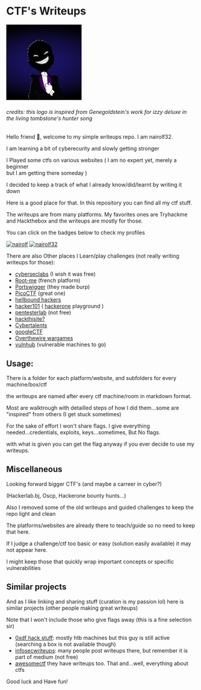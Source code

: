 # CTF's Writeups

<img src="pictures/dark_logo.png" alt="logo" width="200" height="200">

###### *credits: this logo is inspired from Genegoldstein's work for izzy deluxe in the living tombstone's hunter song*

Hello friend 🤖, welcome to my simple writeups repo. I am nairolf32. 

I am learning a bit of cyberecurity and slowly getting stronger 

I Played some ctfs on various websites ( I am no expert yet, merely a beginner  
but I am getting there someday )

I decided to keep a track of what I already know/did/learnt by writing it down 

Here is a good place for that. In this repository you can find all my ctf stuff. 

The writeups are from many platforms. My favorites ones are Tryhackme and Hackthebox and the writeups are mostly for those.

You can click on the badges below to check my profiles

[![nairolf](https://tryhackme-badges.s3.amazonaws.com/nairolf.png)](https://tryhackme.com/p/nairolf)
[![nairolf32](https://www.hackthebox.eu/badge/image/607474)](https://app.hackthebox.com/profile/607474)

There are also Other places I Learn/play challenges (not really writing writeups for those):

- [cyberseclabs](https://www.cyberseclabs.co.uk/profile) (I wish it was free)
- [Root-me](https://www.root-me.org/nairolf32) (french platform)
- [Portswigger](https://portswigger.net/web-security/dashboard) (they made burp)
- [PicoCTF](https://play.picoctf.org/users/nairolf32) (great one)
- [hellbound hackers](https://hbh.sh/user/nairolf32)
- [hacker101](https://ctf.hacker101.com/) ( [hackerone](https://hackerone.com/nairolf?type=user) playground )
- [pentesterlab](https://pentesterlab.com) (not free)
- [hackthisite?](https://www.hackthissite.org/user/view/nairolf32/)
- [Cybertalents](https://cybertalents.com/members/nairolf32/profile)
- [googleCTF](https://capturetheflag.withgoogle.com/beginners-quest)
- [Overthewire wargames](https://overthewire.org/wargames/)
- [vulnhub](https://www.vulnhub.com/) (vulnerable machines to go)

## Usage:

There is a folder for each platform/website, and subfolders for every machine/box/ctf 

the writeups are named after every ctf machine/room in markdown format.

Most are walktrough with detailled steps of how I did them...some are "inspired" from
others (I get stuck sometimes)

For the sake of effort I won't share flags. I give everything needed...credentials, exploits, keys...sometimes, But No flags.

with what is given you can get the flag anyway if you ever decide to use my writeups.

## Miscellaneous

Looking forward bigger CTF's (and maybe a carreer in cyber?)

(Hackerlab.bj, Oscp, Hackerone bounty hunts...)

Also I removed some of the old writeups and guided challenges to keep the repo light and clean

The platforms/websites are already there to teach/guide so no need to keep that here.

If I judge a challenge/ctf too basic or easy (solution easily available) it may not appear here.

I might keep those that quickly wrap important concepts or specific vulnerabilities

## Similar projects

And as I like linking and sharing stuff (curation is my passion lol) here is similar projects (other people making great writeups)

Note that I won't include those who give flags away (this is a fine selection sir)

- [0xdf hack stuff](https://0xdf.gitlab.io/): mostly htb machines but this guy is still active (searching a box is not available though)
- [infosecwriteups](https://infosecwriteups.com/): many people post writeups there, but remember it is part of medium (not free)
- [awesomectf](https://c4pr1c3.github.io/awesome-ctf/) they have writeups too. That and...well, everything about ctfs

Good luck and Have fun!

